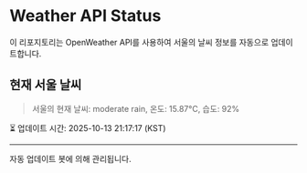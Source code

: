 
# Weather API Status

이 리포지토리는 OpenWeather API를 사용하여 서울의 날씨 정보를 자동으로 업데이트합니다.

## 현재 서울 날씨
> 서울의 현재 날씨: moderate rain, 온도: 15.87°C, 습도: 92%

⏳ 업데이트 시간: 2025-10-13 21:17:17 (KST)

---
자동 업데이트 봇에 의해 관리됩니다.
